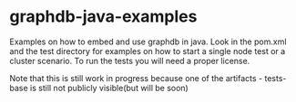 # graphdb-java-examples

Examples on how to embed and use graphdb in java. Look in the pom.xml and the test directory for examples on how to start a single node test or a cluster scenario. To run
the tests you will need a proper license.

Note that this is still work in progress because one of the artifacts - tests-base is still not publicly visible(but will be soon)
